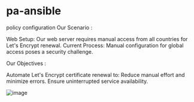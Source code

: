 # pa-ansible
policy configuration
Our Scenario :

Web Setup: Our web server requires manual access from all countries for Let's Encrypt renewal.
Current Process: Manual configuration for global access poses a security challenge.

Our Objectives :

Automate Let's Encrypt certificate renewal to:
	Reduce manual effort and minimize errors.
	Ensure uninterrupted service availability.

![image](https://github.com/srinivasan-ubuntu/pa-ansible/assets/113518966/ff61fbb1-c4d3-4753-9cd0-5f51b8cdaabd)

